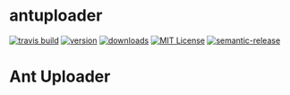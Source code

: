 # antuploader

[![travis build](https://img.shields.io/travis/gaithoben/antuploader.svg?style=flat-square)](https://travis-ci.org/gaithoben/antuploader)
[![version](https://img.shields.io/npm/v/antuploader.svg?style=flat-square)](http://npm.im/antuploader)
[![downloads](https://img.shields.io/npm/dm/antuploader.svg?style=flat-square)](http://npm-stat.com/charts.html?package=antuploader&from=2015-08-01)
[![MIT License](https://img.shields.io/npm/l/antuploader.svg?style=flat-square)](http://opensource.org/licenses/MIT)
[![semantic-release](https://img.shields.io/badge/%20%20%F0%9F%93%A6%F0%9F%9A%80-semantic--release-e10079.svg?style=flat-square)](https://github.com/semantic-release/semantic-release)

# Ant Uploader

